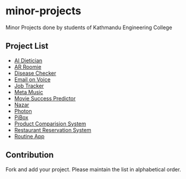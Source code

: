 # minor-projects
Minor Projects done by students of Kathmandu Engineering College

## Project List
- [AI Dietician](https://github.com/shanushka/minorproject)
- [AR Roomie](https://github.com/Revortni/AR-Roomie)
- [Disease Checker](https://github.com/sthpravin/diseasechecker)
- [Email on Voice](https://github.com/subedisapana/emailonvoice-django)
- [Job Tracker](https://github.com/Kamalpaneru/jobtracker)
- [Meta Music](https://github.com/unique1o1/Meta-Music)
- [Movie Success Predictor](https://github.com/therj/msp-minor)
- [Nazar](https://github.com/aryaminus/nazar)
- [Photon](https://github.com/amitness/photon)
- [PiBox](https://github.com/squgeim/PiBox)
- [Product Comparision System](https://github.com/suraviregmi/PCS)
- [Restaurant Reservation System](https://github.com/biratsapkota/restaurant-reservation)
- [Routine App](https://github.com/deepsadhi/Routine-App)


## Contribution
Fork and add your project. Please maintain the list in alphabetical order.
